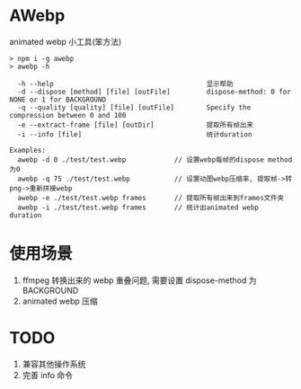 # AWebp

animated webp 小工具(笨方法)

```shell
> npm i -g awebp
> awebp -h

  -h --help                                      显示帮助
  -d --dispose [method] [file] [outFile]         dispose-method: 0 for NONE or 1 for BACKGROUND
  -q --quality [quality] [file] [outFile]        Specify the compression between 0 and 100
  -e --extract-frame [file] [outDir]             提取所有帧出来
  -i --info [file]                               统计duration

Examples:
  awebp -d 0 ./test/test.webp            // 设置webp每帧的dispose method为0
  awebp -q 75 ./test/test.webp           // 设置动图webp压缩率, 提取帧->转png->重新拼接webp
  awebp -e ./test/test.webp frames       // 提取所有帧出来到frames文件夹
  awebp -i ./test/test.webp frames       // 统计出animated webp duration
```

# 使用场景

1. ffmpeg 转换出来的 webp 重叠问题, 需要设置 dispose-method 为 BACKGROUND
2. animated webp 压缩

# TODO

1. 兼容其他操作系统
2. 完善 info 命令
